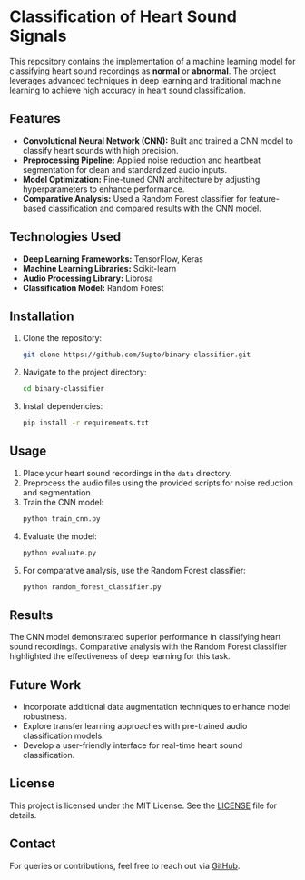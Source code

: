 # Classification of Heart Sound Signals

This repository contains the implementation of a machine learning model for classifying heart sound recordings as **normal** or **abnormal**. The project leverages advanced techniques in deep learning and traditional machine learning to achieve high accuracy in heart sound classification.

## Features
- **Convolutional Neural Network (CNN):** Built and trained a CNN model to classify heart sounds with high precision.
- **Preprocessing Pipeline:** Applied noise reduction and heartbeat segmentation for clean and standardized audio inputs.
- **Model Optimization:** Fine-tuned CNN architecture by adjusting hyperparameters to enhance performance.
- **Comparative Analysis:** Used a Random Forest classifier for feature-based classification and compared results with the CNN model.

## Technologies Used
- **Deep Learning Frameworks:** TensorFlow, Keras
- **Machine Learning Libraries:** Scikit-learn
- **Audio Processing Library:** Librosa
- **Classification Model:** Random Forest

## Installation
1. Clone the repository:
    ```bash
    git clone https://github.com/5upto/binary-classifier.git
    ```
2. Navigate to the project directory:
    ```bash
    cd binary-classifier
    ```
3. Install dependencies:
    ```bash
    pip install -r requirements.txt
    ```

## Usage
1. Place your heart sound recordings in the `data` directory.
2. Preprocess the audio files using the provided scripts for noise reduction and segmentation.
3. Train the CNN model:
    ```bash
    python train_cnn.py
    ```
4. Evaluate the model:
    ```bash
    python evaluate.py
    ```
5. For comparative analysis, use the Random Forest classifier:
    ```bash
    python random_forest_classifier.py
    ```

## Results
The CNN model demonstrated superior performance in classifying heart sound recordings. Comparative analysis with the Random Forest classifier highlighted the effectiveness of deep learning for this task.

## Future Work
- Incorporate additional data augmentation techniques to enhance model robustness.
- Explore transfer learning approaches with pre-trained audio classification models.
- Develop a user-friendly interface for real-time heart sound classification.

## License
This project is licensed under the MIT License. See the [LICENSE](LICENSE) file for details.

## Contact
For queries or contributions, feel free to reach out via [GitHub](https://github.com/5upto/binary-classifier).
